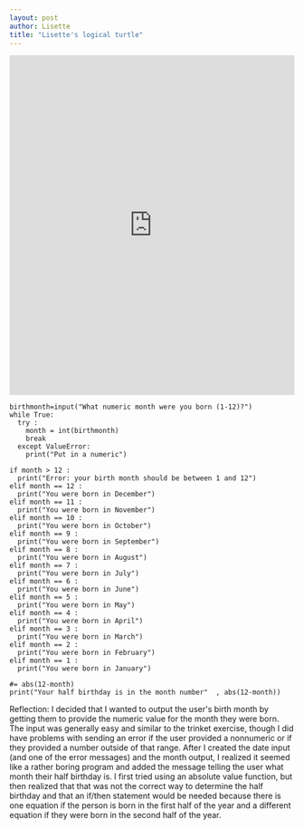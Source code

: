```yaml
---
layout: post
author: Lisette
title: "Lisette's logical turtle"
---
```


<iframe src="https://trinket.io/embed/python/8eb8196b88" width="100%" height="600" frameborder="0" marginwidth="0" marginheight="0" allowfullscreen></iframe>

``` 
birthmonth=input("What numeric month were you born (1-12)?")
while True:
  try :
    month = int(birthmonth)
    break
  except ValueError:
    print("Put in a numeric")

if month > 12 :
  print("Error: your birth month should be between 1 and 12")
elif month == 12 :
  print("You were born in December")
elif month == 11 :
  print("You were born in November")
elif month == 10 :
  print("You were born in October")
elif month == 9 :
  print("You were born in September")
elif month == 8 :
  print("You were born in August")
elif month == 7 :
  print("You were born in July")
elif month == 6 :
  print("You were born in June")
elif month == 5 :
  print("You were born in May")
elif month == 4 :
  print("You were born in April")
elif month == 3 :
  print("You were born in March")
elif month == 2 :
  print("You were born in February")
elif month == 1 :
  print("You were born in January")

#= abs(12-month)
print("Your half birthday is in the month number"  , abs(12-month))
```

Reflection: I decided that I wanted to output the user's birth month by getting them to provide the numeric value for the month they were born. The input was generally easy and similar to the trinket exercise, though I did have problems with sending an error if the user provided a nonnumeric or if they provided a number outside of that range. After I created the date input (and one of the error messages) and the month output, I realized it seemed like a rather boring program and added the message telling the user what month their half birthday is. I first tried using an absolute value function, but then realized that that was not the correct way to determine the half birthday and that an if/then statement would be needed because there is one equation if the person is born in the first half of the year and a different equation if they were born in the second half of the year.

